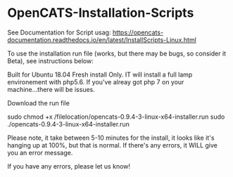 # OpenCATS-Installation-Scripts
See Documentation for Script usag: https://opencats-documentation.readthedocs.io/en/latest/InstallScripts-Linux.html


To use the installation run file (works, but there may be bugs, so consider it Beta), see instructions below:

Built for Ubuntu 18.04 Fresh install Only.  IT will install a full lamp environement with php5.6.  If you've alreay got php 7 on your machine...there will be issues.

Download the run file

sudo chmod +x /filelocation/opencats-0.9.4-3-linux-x64-installer.run
sudo ./opencats-0.9.4-3-linux-x64-installer.run

Please note, it take between 5-10 minutes for the install, it looks like it's hanging up at 100%, but that is normal.  If there's any errors, it WILL give you an error message.

If you have any errors, please let us know!

